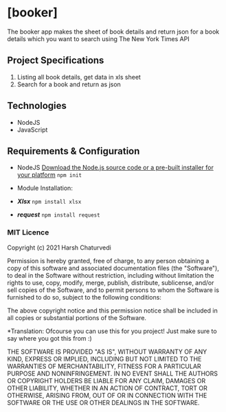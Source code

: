 # [booker]
The booker app makes the sheet of book details and return json for a book details which you want to search using The New York Times API


## Project Specifications
1. Listing all book details, get data in xls sheet
2. Search for a book and return as json


## Technologies
- NodeJS
- JavaScript


## Requirements & Configuration
- NodeJS
[Download the Node.js source code or a pre-built installer for your platform](https://nodejs.org/en/download/)
 `npm init`
 
- Module Installation:
- ***Xlsx*** `npm install xlsx`
- ***request*** `npm install request`


### MIT Licence

Copyright (c) 2021 Harsh Chaturvedi

Permission is hereby granted, free of charge, to any person obtaining a copy of this software and associated documentation files (the "Software"), to deal in the Software without restriction, including without limitation the rights to use, copy, modify, merge, publish, distribute, sublicense, and/or sell copies of the Software, and to permit persons to whom the Software is furnished to do so, subject to the following conditions:

The above copyright notice and this permission notice shall be included in all copies or substantial portions of the Software.

*Translation: Ofcourse you can use this for you project! Just make sure to say where you got this from :)

THE SOFTWARE IS PROVIDED "AS IS", WITHOUT WARRANTY OF ANY KIND, EXPRESS OR IMPLIED, INCLUDING BUT NOT LIMITED TO THE WARRANTIES OF MERCHANTABILITY, FITNESS FOR A PARTICULAR PURPOSE AND NONINFRINGEMENT. IN NO EVENT SHALL THE AUTHORS OR COPYRIGHT HOLDERS BE LIABLE FOR ANY CLAIM, DAMAGES OR OTHER LIABILITY, WHETHER IN AN ACTION OF CONTRACT, TORT OR OTHERWISE, ARISING FROM, OUT OF OR IN CONNECTION WITH THE SOFTWARE OR THE USE OR OTHER DEALINGS IN THE SOFTWARE.
